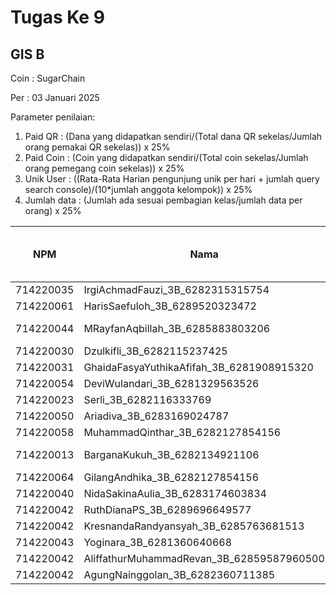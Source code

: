 # Tugas Ke 9

## GIS B
Coin : SugarChain

Per : 03 Januari 2025

Parameter penilaian:
1. Paid QR : (Dana yang didapatkan sendiri/(Total dana QR sekelas/Jumlah orang pemakai QR sekelas))  x  25%
2. Paid Coin : (Coin yang didapatkan sendiri/(Total coin sekelas/Jumlah orang pemegang coin sekelas))  x  25%
3. Unik User : ((Rata-Rata Harian pengunjung unik per hari + jumlah query search console)/(10*jumlah anggota kelompok)) x 25%
4. Jumlah data : (Jumlah ada sesuai pembagian kelas/jumlah data per orang) x 25%


| NPM | Nama | Paid QR | Paid Coin | Unik User / Hari |Nama Kab/Kot | Nama Kecamatan | Jumlah Data | 
|----------|----------|----------|----------|----------|----------|----------|----------|
| 714220035 | IrgiAchmadFauzi_3B_6282315315754   | 0 | 358.849 | - | - | Sukasari| 0 |
| 714220061 | HarisSaefuloh_3B_6289520323472   | 0 | 272.106 | - | - | Rancasari | 0 |
| 714220044 | MRayfanAqbillah_3B_6285883803206   | 0 | 385.772 | - | - | Babakan Ciparay | 0 |
| 714220030 | Dzulkifli_3B_6282115237425   | 0 | 897.977 | - | - | Cibiru | 0 |
| 714220031 | GhaidaFasyaYuthikaAfifah_3B_6281908915320   | 0 | 735.399 | - | - | - | 0 |
| 714220054 | DeviWulandari_3B_6281329563526   | 0 | 701.738 | - | - | - | 0 |
| 714220023 | Serli_3B_6282116333769   | 0 | 2.495 | - | - | - | 0 |
| 714220050 | Ariadiva_3B_6283169024787   | 0 | 41.291 | - | - | - | 0 |
| 714220058 | MuhammadQinthar_3B_6282127854156   | 0 | 76.106 | - | - | - | 0 |
| 714220013 | BarganaKukuh_3B_6282134921106   | 0 | 53.029 | - | - | Bandung Wetan | 0 |
| 714220064 | GilangAndhika_3B_6282127854156   | 0 | 229.676 | - | - | Antapani | 0 |
| 714220040 | NidaSakinaAulia_3B_6283174603834   | 0 | 546.682 | - | - | Cicendo | 0 |
| 714220042 | RuthDianaPS_3B_6289696649577   | 0 | 145.263 | - | - | Buah Batu | 0 |
| 714220042 | KresnandaRandyansyah_3B_6285763681513   | 0 | 4.831 | - | - | - | 0 |
| 714220043 | Yoginara_3B_6281360640668  | 0 | 4.838 | - | - | - | 0 |
| 714220042 | AliffathurMuhammadRevan_3B_62859587960500   | 0 | 0 | - | - | Sukajadi | 0 |
| 714220042 | AgungNainggolan_3B_6282360711385   | 0 | 0 | - | - | Cidadap | 0 |

